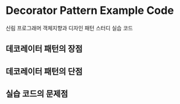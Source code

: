 # Decorator Pattern Example Code
신림 프로그래머 객체지향과 디자인 패턴 스터디 실습 코드


## 데코레이터 패턴의 장점

## 데코레이터 패턴의 단점

## 실습 코드의 문제점